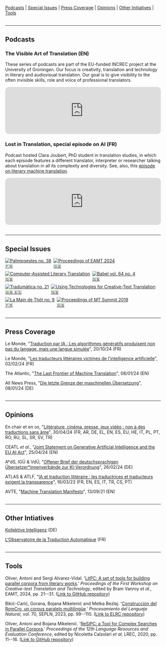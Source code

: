 <a href="https://ctttn.github.io/resources.html#podcasts" target="_self">Podcasts</a> | <a href="https://ctttn.github.io/resources.html#issues" target="_self">Special Issues</a> | <a href="https://ctttn.github.io/resources.html#press" target="_self">Press Coverage</a> | <a href="https://ctttn.github.io/resources.html#opinions" target="_self">Opinions</a> | <a href="https://ctttn.github.io/resources.html#initiatives" target="_self">Other Initiatives</a> | <a href="https://ctttn.github.io/resources.html#tools" target="_self">Tools</a>

<hr style="boder-top:solid #eff0f1;height:1px;margin-top: 2rem;margin-bottom:2rem;">

<h2 id="podcasts">Podcasts</h2>

### The Visible Art of Translation (EN)

These series of podcasts are part of the EU-funded INCREC project at the University of Groningen. Our focus is creativity, translation and technology in literary and audiovisual translation. Our goal is to give visibility to the often invisible skills, role and voice of professional translators.

<iframe style="border-radius:12px" src="https://open.spotify.com/embed/show/2Xk77k65qkcFhV6eI4ts8F?utm_source=generator&theme=0" width="100%" height="152" frameBorder="0" allowfullscreen="" allow="autoplay; clipboard-write; encrypted-media; fullscreen; picture-in-picture" loading="lazy"></iframe>

### Lost in Translation, special episode on AI (FR)

Podcast hosted Clara Joubert, PhD student in translation studies, in which each episode features a different translator, interpreter or researcher talking about translation in all its complexity and diversity. See, also, this [episode on literary machine translation](https://open.spotify.com/episode/07mfd7MYH2F0m2mOOISgop?si=904340ad27234714).

<iframe style="border-radius:12px" src="https://open.spotify.com/embed/episode/3UTIPjkoytvNThRes5gmlf?utm_source=generator&theme=0" width="100%" height="152" frameBorder="0" allowfullscreen="" allow="autoplay; clipboard-write; encrypted-media; fullscreen; picture-in-picture" loading="lazy"></iframe>

<hr style="boder-top:solid #eff0f1;height:1px;margin-top: 2rem;margin-bottom:2rem;">

<h2 id="issues">Special Issues</h2>

<div style="display:flex;gap:.5em;flex-wrap:wrap;">
  <div class="issue-container">
    <a href="https://doi.org/10.4000/12spg">
      <img src="assets/img/palimpsestes_38_2024.jpg" alt="Palimpsestes no. 38" class="issue">
      <div class="issue-middle"><div class="issue-text">🇫🇷</div></div>
    </a>
  </div>
  <div class="issue-container">
    <a href="https://ctt2024.ccl.kuleuven.be/home">
      <img src="assets/img/ctt_2024.jpg" alt="Proceedings of EAMT 2024" class="issue">
      <div class="issue-middle"><div class="issue-text">🇬🇧</div></div>
    </a>
  </div>
  <div class="issue-container">
    <a href="https://doi.org/10.4324/9781003357391">
      <img src="assets/img/calt_2024.jpg" alt="Computer-Assisted Literary Translation" class="issue">
      <div class="issue-middle"><div class="issue-text">🇬🇧</div></div>
    </a>
  </div>
  <div class="issue-container">
    <a href="https://doi.org/10.1075/babel.69.4">
      <img src="assets/img/babel_69_4_2023.jpg" alt="Babel vol. 64 no. 4" class="issue">
      <div class="issue-middle"><div class="issue-text">🇬🇧</div></div>
    </a>
  </div>
  <div class="issue-container">
    <a href="https://revistes.uab.cat/tradumatica/issue/view/n21">
      <img src="assets/img/tradumatica_21_2023.jpg" alt="Tradumàtica no. 21" class="issue">
      <div class="issue-middle"><div class="issue-text">🇬🇧 🇪🇸</div></div>
    </a>
  </div>
  <div class="issue-container">
    <a href="https://doi.org/10.4324/9781003094159">
      <img src="assets/img/utctt_2022.jpg" alt="Using Technologies for Creative-Text Translation" class="issue">
      <div class="issue-middle"><div class="issue-text">🇬🇧</div></div>
    </a>
  </div>
  <div class="issue-container">
    <a href="https://interfas.univ-tlse2.fr/lamaindethot/899">
      <img src="assets/img/lamaindethot_9_2021.jpg" alt="La Main de Thôt no. 9" class="issue">
      <div class="issue-middle"><div class="issue-text">🇫🇷</div></div>
    </a>
  </div>
  <div class="issue-container">
    <a href="https://aclanthology.org/volumes/W19-73/">
      <img src="assets/img/mtsummit_2019.jpg" alt="Proceedings of MT Summit 2019" class="issue">
      <div class="issue-middle"><div class="issue-text">🇬🇧</div></div>
    </a>
  </div>
</div>

<hr style="boder-top:solid #eff0f1;height:1px;margin-top: 2rem;margin-bottom:2rem;">

<h2 id="press">Press Coverage</h2>

Le Monde, "[Traduction par IA&nbsp;: Les algorithmes génératifs produisent non pas du langage, mais une langue simulée](https://www.lemonde.fr/idees/article/2024/10/20/traduction-par-ia-les-algorithmes-generatifs-produisent-non-pas-du-langage-mais-une-langue-simulee_6356421_3232.html)", 20/10/24 (FR)

Le Monde, "[Les traducteurs littéraires victimes de l'intelligence artificielle](https://www.lemonde.fr/economie/article/2024/02/02/les-traducteurs-litteraires-victimes-de-l-intelligence-artificielle_6214361_3234.html)", 02/02/24 (FR)

The Atlantic, "[The Last Frontier of Machine Translation](https://www.theatlantic.com/technology/archive/2024/01/literary-translation-artificial-intelligence/677038/)", 08/01/24 (EN)

All News Press, "[Die letzte Grenze der maschinellen Übersetzung](https://allnewspress.com/deutsch/die-letzte-grenze-der-maschinellen-ubersetzung/)", 08/01/24 (DE)

<hr style="boder-top:solid #eff0f1;height:1px;margin-top: 2rem;margin-bottom:2rem;">

<h2 id="opinions">Opinions</h2>

En chair et en os, "[Littérature, cinéma, presse, jeux vidéo&nbsp;: non à des traductions sans âme](https://enchairetenos.org/)", 30/04/24 (FR, AR, DE, EL, EN, ES, EU, HE, IT, PL, PT, RO, RU, SL, SR, SV, TR)

CEATL *et al*., "[Joint Statement on Generative Artificial Intelligence and the EU AI Act](https://europeanwriterscouncil.eu/240425_cwos_jointstatement_ai-act/)", 25/04/24 (EN)

A&#42;dS, IGÜ &amp; VdÜ, "[Offener Brief der deutschsprachigen Übersetzer&#42;innenverbände zur KI-Verordnung](https://literaturuebersetzer.de/aktuelles/offener-brief-ki/)", 26/02/24 (DE)

ATLAS &amp; ATLF, "[IA et traduction littéraire&nbsp;: les traductrices et traducteurs exigent la transparence](https://www.atlas-citl.org/tribune-ia/)", 16/03/23 (FR, EN, ES, IT, TR, CS, PT)

AVTE, "[Machine Translation Manifesto](https://avteurope.eu/2021/09/13/press-release-avte-manifesto-on-machine-translation/)", 13/09/21 (EN)

<hr style="boder-top:solid #eff0f1;height:1px;margin-top: 2rem;margin-bottom:2rem;">

<h2 id="initiatives">Other Intiatives</h2>

[Kollektive Intelligenz](https://kollektive-intelligenz.de/) (DE)

[L'Observatoire de la Traduction Automatique](https://www.atlas-citl.org/lobservatoire-de-la-traduction-automatique/) (FR)

<hr style="boder-top:solid #eff0f1;height:1px;margin-top: 2rem;margin-bottom:2rem;">

<h2 id="tools">Tools</h2>

Oliver, Antoni and Sergi Alvarez-Vidal. '[LitPC: A set of tools for building parallel corpora from literary works](https://aclanthology.org/2024.ctt-1.3/).' *Proceedings of the First Workshop on Creative-text Translation and Technology*, edited by Bram Vanroy *et al*., EAMT, 2024, pp. 21--31. ([Link to GitHub repository](https://github.com/aoliverg/litpc))

Bikić-Carić, Gorana, Bojana Mikelenić and Metka Bezlaj. '[Construcción del RomCro, un corpus paralelo multilingüe](http://journal.sepln.org/sepln/ojs/ojs/index.php/pln/article/view/6482).' *Procesamiento del Lenguaje Natural*, vol. 70, SEPLN, 2023, pp. 99--110. ([Link to ELRC repository](https://elrc-share.eu/repository/browse/romance-croatian-parallel-corpus/a252399e71be11ed9c1a00155d026706a8dce436b50d49adaffabdaee111e500/))

Oliver, Antoni and Bojana Mikelenić. '[ReSiPC: a Tool for Complex Searches in Parallel Corpora](https://aclanthology.org/2020.lrec-1.869/).' *Proceedings of the 12th Language Resources and Evaluation Conference*, edited by Nicoletta Calzolari *et al*, LREC, 2020, pp. 11--16. ([Link to GitHub repository](https://github.com/aoliverg/ReSiPC))
